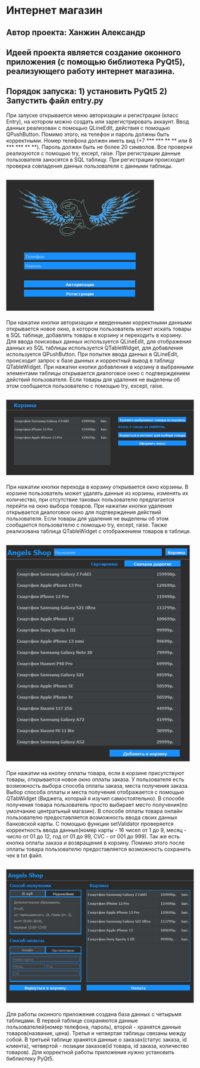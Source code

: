 # Интернет магазин
## Автор проекта: Ханжин Александр
## Идеей проекта является создание оконного приложения (с помощью библиотека PyQt5), реализующего работу интернет магазина.
## Порядок запуска: 1) установить PyQt5 2) Запустить файл entry.py
При запуске открывается меню авторизации и регистрации (класс Entry), на котором можно создать или зарегистрировать аккаунт. Ввод данных реализован с помощью QLineEdit, действия с помощью QPushButton. Помимо этого, на телефон и пароль должны быть корректными. Номер телефона должен иметь вид (+7 *** *** ** ** или 8 *** *** ** **). Пароль должен быть не более 20 символов. Все проверки реализуются с помощью try, except, raise. При регистрации данные пользователя заносятся в SQL таблицу. При регистрации происходит проверка совпадения данных пользователя с данными таблицы.
## ![Image alt](pictures/entry.png)
При нажатии кнопки авторизации и введенными корректными данными открывается новое окно, в котором пользователь может искать товары в SQL таблице, добавлять товары в корзину и переходить в корзину. Для ввода поисковых данных используется QLineEdit, для отображения данных из SQL таблицы используется QTableWidget, для добавления используется QPushButton. При попытке ввода данных в QLineEdit, происходит запрос к базе дынных и корректный вывод в таблицу QTableWidget. При нажатии кнопки добавления в корзину в выбранными элементами таблицы открывается диалоговое окно с подтверждением действий пользователя. Если товары для удаления не выделены об этом сообщается пользователю с помощью try, except, raise.
## ![Image alt](pictures/basket.png)
При нажатии кнопки перехода в корзину открывается окно корзины. В корзине пользователь может удалять данные из корзины, изменять их количество, при отсутствие таковых пользователю предлагается перейти на окно выбора товаров. При нажатии кнопки удаления открывается диалоговое окно для подтверждения действий пользователя. Если товары для удаления не выделены об этом сообщается пользователю с помощью try, except, raise. Также реализована таблица QTableWidget с отображением товаров в таблице. 
## ![Image alt](pictures/main.png)
При нажатии на кнопку оплаты товара, если в корзине присутствуют товары, открывается новое окно оплаты заказа. У пользователя есть возможность выбора способа оплаты заказа, места получения заказа. Выбор способа оплаты и места получения отображается с помощью QTabWidget (Виджета, который я изучил самостоятельно). В способе получения товара пользователь просто выбирает место получения(по умолчанию центратьный магазин). В способе оплаты товара онлайн пользователю предоставляется возможность ввода своих данных банковской карты. С помощью функции setValidator проверяется корректность ввода данных(номер карты - 16 чисел от 1 до 9, месяц - число от 01 до 12, год от 01 до 99, CVC - от 001 до 999). Так же есть кнопка оплаты заказа и возвращения в корзину. Помимо этого после оплаты товара пользователю предоставляется возможность сохранить чек в txt файл.
## ![Image alt](pictures/payment.png)
Для работы оконного приложения создана база данных с четырьмя таблицами. В первой таблице сохраняются данные пользователей(номер телефона, пароль), второй - хранятся данные товаров(название, цена). Третья и четвертая таблицы связаны между собой. В третьей таблице хранятся данные о заказах(статус заказа, id клиента), четвертой - позиции заказов(id товара, id заказа, количество товаров).
Для корректной работы приложения нужно установить библиотеку PyQt5.
